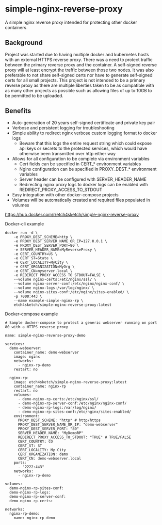 # simple-nginx-reverse-proxy
A simple nginx reverse proxy intended for protecting other docker containers.

## Background

Project was started due to having multiple docker and kubernetes hosts with an external HTTPS reverse proxy. There was a need to protect
traffic between the primary reverse proxy and the container. A self-signed reverse proxy will at least encrypt the traffic between
those two nodes. It was also preferable to not share self-signed certs nor have to generate self-signed certs for all small projects.
This project is not intended to be a primary reverse proxy as there are multiple liberties taken to be as compatible with as many other
projects as possible such as allowing files of up to 10GB to be permitted to be uploaded.

## Benefits

- Auto-generation of 20 years self-signed certificate and private key pair
- Verbose and persistent logging for troubleshooting
- Simple ability to redirect nginx verbose custom logging format to docker logs
    - Beware that this logs the entire request string which could expose api keys or secrets to the protected services, which would have otherwise been transmitted over http either way
- Allows for all configuration to be complete via environment variables
    - Cert fields can be specified in CERT_* environment variables
    - Nginx configuration can be specified in PROXY_DEST_* environment variables
    - Server header can be configured with SERVER_HEADER_NAME
    - Redirecting nginx proxy logs to docker logs can be enabled with REDIRECT_PROXY_ACCESS_TO_STDOUT
- Easy integration with other docker-compose projects
- Volumes will be automatically created and required files populated in volumes



https://hub.docker.com/r/etch4sketch/simple-nginx-reverse-proxy

Docker-cli example
```shell
docker run -d \
    -e PROXY_DEST_SCHEME=http \
    -e PROXY_DEST_SERVER_NAME_OR_IP=127.0.0.1 \
    -e PROXY_DEST_SERVER_PORT=80 \
    -e SERVER_HEADER_NAME=MyReverseProxy \
    -e CERT_COUNTRY=US \
    -e CERT_ST=State \
    -e CERT_LOCALITY=MyCity \
    -e CERT_ORGANIZATION=MyOrg \
    -e CERT_CN=myserver.local \
    -e REDIRECT_PROXY_ACCESS_TO_STDOUT=FALSE \
    --volume nginx-certs:/etc/nginx/ssl/ \
    --volume nginx-server-conf:/etc/nginx/nginx-conf/ \
    --volume nginx-logs:/var/log/nginx/ \
    --volume nginx-sites-conf:/etc/nginx/sites-enabled/ \
    -p 7000:443 \
    --name example-simple-nginx-rp \
    etch4sketch/simple-nginx-reverse-proxy:latest
```


Docker-compose example
```shell
# Sample docker-compose to protect a generic webserver running on port 80 with a HTTPS reverse proxy

name: simple-nginx-reverse-proxy-demo

services:
  demo-webserver:
    container_name: demo-webserver
    image: nginx
    networks:
      - nginx-rp-demo
    restart: no

  nginx-rp:
    image: etch4sketch/simple-nginx-reverse-proxy:latest
    container_name: nginx-rp
    restart: no
    volumes:
      - demo-nginx-rp-certs:/etc/nginx/ssl/
      - demo-nginx-rp-server-conf:/etc/nginx/nginx-conf/
      - demo-nginx-rp-logs:/var/log/nginx/
      - demo-nginx-rp-sites-conf:/etc/nginx/sites-enabled/
    environment:
      PROXY_DEST_SCHEME: "http" # http/https
      PROXY_DEST_SERVER_NAME_OR_IP: "demo-webserver"
      PROXY_DEST_SERVER_PORT: "80"
      SERVER_HEADER_NAME: "MyDemoRP"
      REDIRECT_PROXY_ACCESS_TO_STDOUT: "TRUE" # TRUE/FALSE
      CERT_COUNTRY: CO
      CERT_ST: ST
      CERT_LOCALITY: My City
      CERT_ORGANIZATION: demo
      CERT_CN: demo-webserver.local
    ports:
      - "2222:443"
    networks:
      - nginx-rp-demo

volumes:
  demo-nginx-rp-sites-conf:
  demo-nginx-rp-logs:
  demo-nginx-rp-server-conf:
  demo-nginx-rp-certs:

networks:
  nginx-rp-demo:
    name: nginx-rp-demo
```
